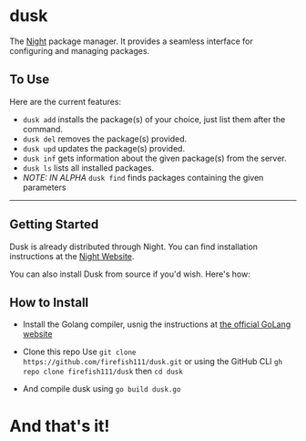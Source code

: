 # dusk

The [Night](https://github.com/DynamicSquid/night) package manager. It provides a seamless interface for configuring and managing packages.

## To Use

Here are the current features:

- `dusk add` installs the package(s) of your choice, just list them after the command.
- `dusk del` removes the package(s) provided.
- `dusk upd` updates the package(s) provided.
- `dusk inf` gets information about the given package(s) from the server.
- `dusk ls` lists all installed packages.
- *NOTE: IN ALPHA* `dusk find` finds packages containing the given parameters
---

## Getting Started

Dusk is already distributed through Night. You can find installation instructions at the [Night Website](https://night-website.dynamicsquid.repl.co/index.html).

You can also install Dusk from source if you'd wish. Here's how:

## How to Install

- Install the Golang compiler, usnig the instructions at [the official GoLang website](https://golang.org/doc/install)
- Clone this repo
Use
`git clone https://github.com/firefish111/dusk.git`
or using the GitHub CLI
`gh repo clone firefish111/dusk`
then
`cd dusk`

- And compile dusk using `go build dusk.go`

# And that's it!
